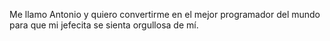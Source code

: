 Me llamo Antonio y quiero convertirme en el mejor programador del mundo para que mi jefecita se sienta orgullosa de mí. 

